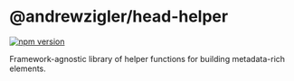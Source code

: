 # @andrewzigler/head-helper

[![npm version](https://badge.fury.io/js/%40andrewzigler%2Fhead-helper.svg)](https://badge.fury.io/js/%40andrewzigler%2Fhead-helper)

Framework-agnostic library of helper functions for building metadata-rich <head> elements.
